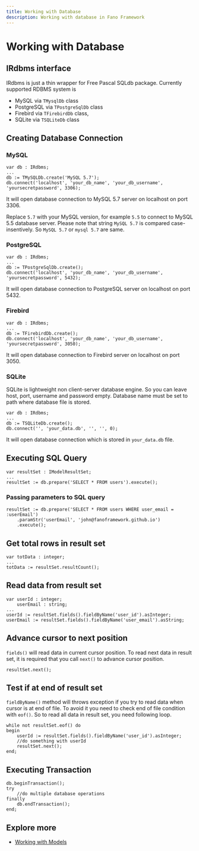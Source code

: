 ```yaml
---
title: Working with Database
description: Working with database in Fano Framework
---
```


<h1 class="major">Working with Database</h1>

## IRdbms interface

IRdbms is just a thin wrapper for Free Pascal SQLdb package. Currently supported RDBMS system is

- MySQL via `TMysqlDb` class
- PostgreSQL via `TPostgreSqlDb` class
- Firebird via `TFirebirdDb` class,
- SQLite via `TSQLiteDb` class

## Creating Database Connection

### MySQL

```
var db : IRdbms;
...
db := TMySQLDb.create('MySQL 5.7');
db.connect('localhost', 'your_db_name', 'your_db_username', 'yoursecretpassword', 3306);
```

It will open database connection to MySQL 5.7 server on localhost on port 3306.

Replace `5.7` with your MySQL version, for example `5.5` to connect to MySQL 5.5 database server. Please note that string `MySQL 5.7` is compared case-insentively. So `MySQL 5.7` or `mysql 5.7` are same.

### PostgreSQL

```
var db : IRdbms;
...
db := TPostgreSqlDb.create();
db.connect('localhost', 'your_db_name', 'your_db_username', 'yoursecretpassword', 5432);
```

It will open database connection to PostgreSQL server on localhost on port 5432.

### Firebird

```
var db : IRdbms;
...
db := TFirebirdDb.create();
db.connect('localhost', 'your_db_name', 'your_db_username', 'yoursecretpassword', 3050);
```

It will open database connection to Firebird server on localhost on port 3050.

### SQLite

SQLite is lightweight non client-server database engine. So you can leave host, port, username and password empty. Database name must be set to path where database file is stored.

```
var db : IRdbms;
...
db := TSQLiteDb.create();
db.connect('', 'your_data.db', '', '', 0);
```

It will open database connection which is stored in `your_data.db` file.

## Executing SQL Query

```
var resultSet : IModelResultSet;
...
resultSet := db.prepare('SELECT * FROM users').execute();
```

### Passing parameters to SQL query

```
resultSet := db.prepare('SELECT * FROM users WHERE user_email = :userEmail')
    .paramStr('userEmail', 'john@fanoframework.github.io')
    .execute();
```

## Get total rows in result set

```
var totData : integer;
...
totData := resultSet.resultCount();
```

## Read data from result set

```
var userId : integer;
    userEmail : string;
...
userId := resultSet.fields().fieldByName('user_id').asInteger;
userEmail := resultSet.fields().fieldByName('user_email').asString;
```

## Advance cursor to next position

`fields()` will read data in current cursor position. To read next data in result set, it is required that you call `next()` to advance cursor position.

```
resultSet.next();
```

## Test if at end of result set

`fieldByName()` method will throws exception if you try to read data when cursor is at end of file. To avoid it you need to check end of file condition with `eof()`. So to read all data in result set, you need following loop.

```
while not resultSet.eof() do
begin
    userId := resultSet.fields().fieldByName('user_id').asInteger;
    //do something with userId
    resultSet.next();
end;
```

## Executing Transaction

```
db.beginTransaction();
try
    //do multiple database operations
finally
    db.endTransaction();
end;
```

## Explore more

- [Working with Models](/working-with-models)
